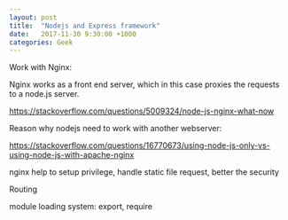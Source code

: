 ```yaml
---
layout: post
title:  "Nodejs and Express framework"
date:   2017-11-30 9:30:00 +1000
categories: Geek
---
```

Work with Nginx:

Nginx works as a front end server, which in this case proxies the requests to a node.js server. 

https://stackoverflow.com/questions/5009324/node-js-nginx-what-now

Reason why nodejs need to work with another webserver:

https://stackoverflow.com/questions/16770673/using-node-js-only-vs-using-node-js-with-apache-nginx

nginx help to setup privilege, handle static file request, better the security

Routing

module loading system: export, require
